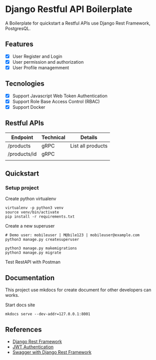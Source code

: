# Django Restful API Boilerplate

A Boilerplate for quickstart a Restful APIs use Django Rest Framework, PostgresQL.

## Features

- [x] User Register and Login
- [x] User permission and authorization
- [x] User Profile managemment 

## Tecnologies

- [x] Support Javascript Web Token Authentication
- [x] Support Role Base Access Control (RBAC)
- [x] Support Docker

## Restful APIs

| Endpoint     | Technical | Details           |
|--------------|-----------|-------------------|
| /products    | gRPC      | List all products |
| /products/id | gRPC      |                   |
|              |           |                   |

## Quickstart

### Setup project

Create python virtualenv

```shell
virtualenv -p python3 venv
source venv/bin/activate
pip install -r requirements.txt
```

Create a new superuser

```shell
# Demo user: mobileuser | M@bile123 | mobileuser@example.com
python3 manage.py createsuperuser
```

```shell
python3 manage.py makemigrations
python3 manage.py migrate
```

Test RestAPI with Postman

## Documentation

This project use mkdocs for create document for other developers can works.

Start docs site

```shell
mkdocs serve --dev-addr=127.0.0.1:8001
```

## References

- [Django Rest Framework](https://django-rest-framework-simplejwt.readthedocs.io/en/latest/getting_started.html#requirements)
- [JWT Authentication](https://pypi.org/project/djangorestframework-simplejwt/)
- [Swagger with Django Rest Framework](https://drf-yasg.readthedocs.io/en/stable/readme.html)





